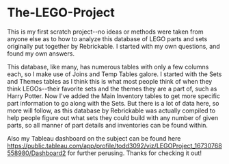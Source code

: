 # The-LEGO-Project

This is my first scratch project--no ideas or methods were taken from anyone else as to how to analyze this database of LEGO parts and sets originally put together by 
Rebrickable. I started with my own questions, and found my own answers.

This database, like many, has numerous tables with only a few columns each, so I make use of Joins and Temp Tables galore. I started with the Sets and Themes tables as I think 
this is what most people think of when they think LEGOs--their favorite sets and the themes they are a part of, such as Harry Potter. Now I've added the Main Inventory tables 
to get more specific part information to go along with the Sets. But there is a lot of data here, so more will follow, as this database by Rebrickable was actually compiled to 
help people figure out what sets they could build with any number of given parts, so all manner of part details and inventories can be found within.

Also my Tableau dashboard on the subject can be found here https://public.tableau.com/app/profile/todd3092/viz/LEGOProject_16730768558980/Dashboard2 for further perusing. 
Thanks for checking it out!
